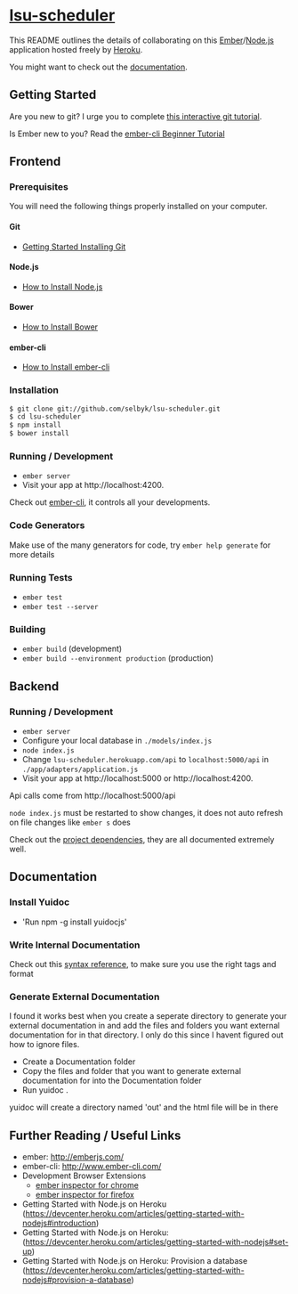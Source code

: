 # [lsu-scheduler](https://lsu-scheduler.herokuapp.com/)

This README outlines the details of collaborating on this [Ember](http://emberjs.joefiorini.com/)/[Node.js](http://nodejs.org/)
application hosted freely by [Heroku](https://heroku.com/).

You might want to check out the [documentation](https://lsu-scheduler.herokuapp.com/docs).

## Getting Started

Are you new to git? I urge you to complete [this interactive git tutorial](http://pcottle.github.io/learnGitBranching/).

Is Ember new to you? Read the [ember-cli Beginner Tutorial](http://www.codeomnib.us/ember-cli-beginner-tutorial/)

## Frontend

### Prerequisites

You will need the following things properly installed on your computer.

#### Git
* [Getting Started Installing Git](http://git-scm.com/book/en/v2/Getting-Started-Installing-Git)

#### Node.js
* [How to Install Node.js](http://howtonode.org/how-to-install-nodejs)

#### Bower
* [How to Install Bower](http://bower.io/)

#### ember-cli
* [How to Install ember-cli](http://www.ember-cli.com/)

### Installation

```bash
$ git clone git://github.com/selbyk/lsu-scheduler.git
$ cd lsu-scheduler
$ npm install
$ bower install
```

### Running / Development

* `ember server`
* Visit your app at http://localhost:4200.

Check out [ember-cli](http://www.ember-cli.com/), it controls all your developments.

### Code Generators

Make use of the many generators for code, try `ember help generate` for more details

### Running Tests

* `ember test`
* `ember test --server`

### Building

* `ember build` (development)
* `ember build --environment production` (production)

## Backend

### Running / Development

* `ember server`
* Configure your local database in `./models/index.js`
* `node index.js`
* Change `lsu-scheduler.herokuapp.com/api` to `localhost:5000/api` in
`./app/adapters/application.js`
* Visit your app at http://localhost:5000 or http://localhost:4200.

Api calls come from http://localhost:5000/api

`node index.js` must be restarted to show changes, it does not auto refresh on file changes
like `ember s` does

Check out the [project dependencies](https://lsu-scheduler.herokuapp.com/stack), they are all documented extremely well.

## Documentation

### Install Yuidoc

* 'Run npm -g install yuidocjs'

### Write Internal Documentation

Check out this [syntax reference](http://yui.github.io/yuidoc/syntax/index.html), to make sure you use the right tags and format

### Generate External Documentation

I found it works best when you create a seperate directory to generate your external documentation in
and add the files and folders you want external documentation for in that directory. I only do this since 
I havent figured out how to ignore files.

* Create a Documentation folder
* Copy the files and folder that you want to generate external documentation for into the Documentation folder
* Run yuidoc . 

yuidoc will create a directory named 'out' and the html file will be in there

## Further Reading / Useful Links

* ember: http://emberjs.com/
* ember-cli: http://www.ember-cli.com/
* Development Browser Extensions
  * [ember inspector for chrome](https://chrome.google.com/webstore/detail/ember-inspector/bmdblncegkenkacieihfhpjfppoconhi)
  * [ember inspector for firefox](https://addons.mozilla.org/en-US/firefox/addon/ember-inspector/)
* Getting Started with Node.js on Heroku (https://devcenter.heroku.com/articles/getting-started-with-nodejs#introduction)
* Getting Started with Node.js on Heroku: (https://devcenter.heroku.com/articles/getting-started-with-nodejs#set-up)
* Getting Started with Node.js on Heroku: Provision a database (https://devcenter.heroku.com/articles/getting-started-with-nodejs#provision-a-database)

